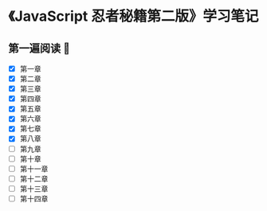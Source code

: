 # 《JavaScript 忍者秘籍第二版》学习笔记

## 第一遍阅读 :closed_book:

- [x] 第一章
- [x] 第二章
- [x] 第三章
- [x] 第四章
- [x] 第五章
- [x] 第六章
- [x] 第七章
- [x] 第八章
- [ ] 第九章
- [ ] 第十章
- [ ] 第十一章
- [ ] 第十二章
- [ ] 第十三章
- [ ] 第十四章
